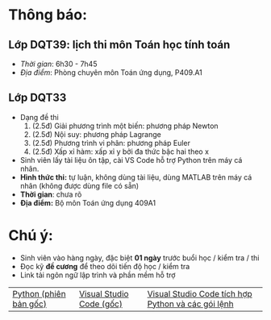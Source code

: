 # Thông báo:
## Lớp DQT39: lịch thi môn Toán học tính toán
* _Thời gian_: 6h30 - 7h45
* _Địa điểm_: Phòng chuyên môn Toán ứng dụng, P409.A1

## Lớp DQT33
  * Dạng đề thi
    1. (2.5đ) Giải phương trình một biến: phương pháp Newton
    2. (2.5đ) Nội suy: phương pháp Lagrange
    3. (2.5đ) Phương trình vi phân: phương pháp Euler
    4. (2.5đ) Xấp xỉ hàm: xấp xỉ y bởi đa thức bậc hai theo x
  * Sinh viên lấy tài liệu ôn tập, cài VS Code hỗ trợ Python trên máy cá nhân.
  * **Hình thức thi:** tự luận, không dùng tài liệu, dùng MATLAB trên máy cá nhân (không được dùng file có sẵn)
  * **Thời gian**: chưa rõ
  * **Địa điểm:** Bộ môn Toán ứng dụng 409A1



# Chú ý:
   * Sinh viên vào hàng ngày, đặc biệt **01 ngày** trước buổi học / kiểm tra / thi
   * Đọc kỹ **đề cương** để theo dõi tiến độ học / kiểm tra
   * Link tải ngôn ngữ lập trình và phần mềm hỗ trợ
<table align="center">
  <tr>
    <td><a href="https://www.python.org/downloads/"> Python (phiên bản gốc) </a></td>
    <td><a href="https://code.visualstudio.com/download"> Visual Studio Code (gốc) </a></td>
    <td><a href="https://nuceedu-my.sharepoint.com/:u:/g/personal/thinhnd_huce_edu_vn/ETIFg3NXvhZPlD-C4-Hz3CIBm4CuT50SKpDfYasPYnPoFw"> Visual Studio Code tích hợp Python và các gói lệnh </a></td>
  </tr>
</table>



